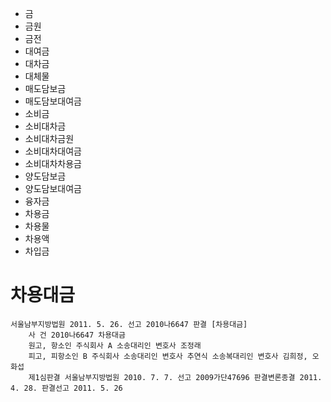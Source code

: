 - 금
- 금원
- 금전
- 대여금
- 대차금
- 대체물
- 매도담보금
- 매도담보대여금
- 소비금
- 소비대차금
- 소비대차금원
- 소비대차대여금
- 소비대차차용금
- 양도담보금
- 양도담보대여금
- 융자금
- 차용금
- 차용물
- 차용액
- 차입금




# 차용대금
```
서울남부지방법원 2011. 5. 26. 선고 2010나6647 판결 [차용대금]
    사 건 2010나6647 차용대금 
    원고, 항소인 주식회사 A 소송대리인 변호사 조정래 
    피고, 피항소인 B 주식회사 소송대리인 변호사 추연식 소송복대리인 변호사 김희정, 오화섭 
    제1심판결 서울남부지방법원 2010. 7. 7. 선고 2009가단47696 판결변론종결 2011. 4. 28. 판결선고 2011. 5. 26